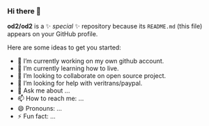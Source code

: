 ### Hi there 👋

**od2/od2** is a ✨ _special_ ✨ repository because its `README.md` (this file) appears on your GitHub profile.

Here are some ideas to get you started:

- 🔭 I’m currently working on my own github account.
- 🌱 I’m currently learning how to live.
- 👯 I’m looking to collaborate on open source project.
- 🤔 I’m looking for help with veritrans/paypal.
- 💬 Ask me about ...
- 📫 How to reach me: ...
- 😄 Pronouns: ...
- ⚡ Fun fact: ...
